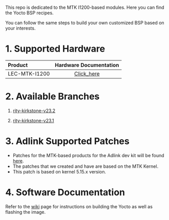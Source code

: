 This repo is dedicated to the MTK I1200-based modules. Here you can find the Yocto BSP recipes.

You can follow the same steps to build your own customized BSP based on your interests.

# 1. Supported Hardware

| Product    |                    Hardware Documentation                    |
| :--------- | :----------------------------------------------------------: |
| LEC-MTK-I1200 | [Click_here](https://www.adlinktech.com/Products/Computer_on_Modules/SMARC/LEC-MTK-I1200) |


# 2. Available Branches

1. [rity-kirkstone-v23.2](https://github.com/ADLINK/meta-adlink-MTK/tree/rity-kirkstone-v23.2)

2. [rity-kirkstone-v23.1](https://github.com/ADLINK/meta-adlink-MTK/tree/rity-kirkstone-v23.1)


# 3. Adlink Supported Patches

- Patches for the MTK-based products for the Adlink dev kit will be found [here](https://github.com/ADLINK/meta-adlink-mtk/tree/rity-kirkstone-v23.2/recipes-kernel/linux/linux-mtk).
- The patches that we created and have are based on the MTK Kernel.
- This patch is based on kernel 5.15.x version.

# 4. Software Documentation

Refer to the [wiki](https://github.com/ADLINK/meta-adlink-MTK/wiki) page for instructions on building the Yocto as well as flashing the image.

